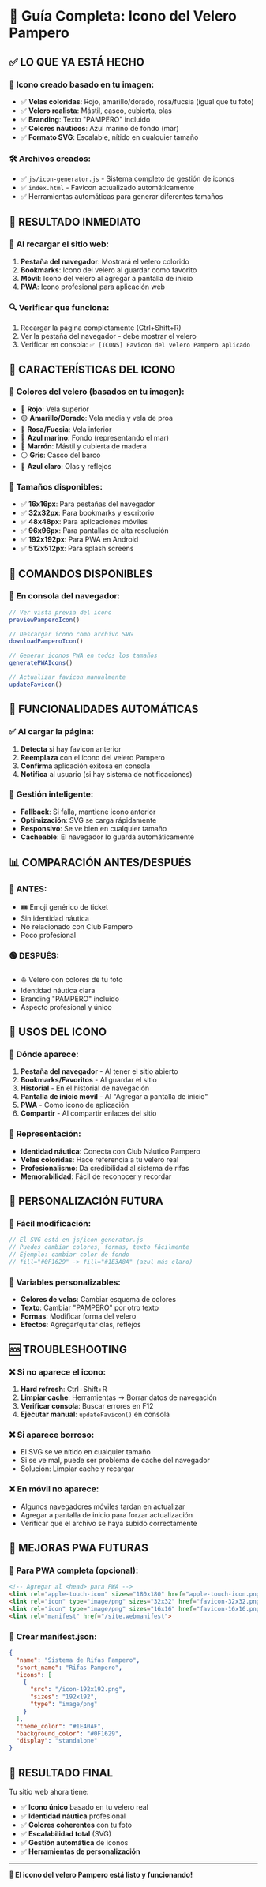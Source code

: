 # 🎨 Guía Completa: Icono del Velero Pampero

## ✅ **LO QUE YA ESTÁ HECHO**

### 🎨 **Icono creado basado en tu imagen:**
- ✅ **Velas coloridas**: Rojo, amarillo/dorado, rosa/fucsia (igual que tu foto)
- ✅ **Velero realista**: Mástil, casco, cubierta, olas
- ✅ **Branding**: Texto "PAMPERO" incluido
- ✅ **Colores náuticos**: Azul marino de fondo (mar)
- ✅ **Formato SVG**: Escalable, nítido en cualquier tamaño

### 🛠️ **Archivos creados:**
- ✅ `js/icon-generator.js` - Sistema completo de gestión de iconos
- ✅ `index.html` - Favicon actualizado automáticamente
- ✅ Herramientas automáticas para generar diferentes tamaños

## 🎯 **RESULTADO INMEDIATO**

### 📱 **Al recargar el sitio web:**
1. **Pestaña del navegador**: Mostrará el velero colorido
2. **Bookmarks**: Icono del velero al guardar como favorito
3. **Móvil**: Icono del velero al agregar a pantalla de inicio
4. **PWA**: Icono profesional para aplicación web

### 🔍 **Verificar que funciona:**
1. Recargar la página completamente (Ctrl+Shift+R)
2. Ver la pestaña del navegador - debe mostrar el velero
3. Verificar en consola: `✅ [ICONS] Favicon del velero Pampero aplicado`

## 🎨 **CARACTERÍSTICAS DEL ICONO**

### 🌈 **Colores del velero (basados en tu imagen):**
- 🔴 **Rojo**: Vela superior
- 🟡 **Amarillo/Dorado**: Vela media y vela de proa
- 🌸 **Rosa/Fucsia**: Vela inferior
- 🔵 **Azul marino**: Fondo (representando el mar)
- 🤎 **Marrón**: Mástil y cubierta de madera
- ⚪ **Gris**: Casco del barco
- 💙 **Azul claro**: Olas y reflejos

### 📏 **Tamaños disponibles:**
- ✅ **16x16px**: Para pestañas del navegador
- ✅ **32x32px**: Para bookmarks y escritorio
- ✅ **48x48px**: Para aplicaciones móviles
- ✅ **96x96px**: Para pantallas de alta resolución
- ✅ **192x192px**: Para PWA en Android
- ✅ **512x512px**: Para splash screens

## 🔧 **COMANDOS DISPONIBLES**

### 📱 **En consola del navegador:**

```javascript
// Ver vista previa del icono
previewPamperoIcon()

// Descargar icono como archivo SVG
downloadPamperoIcon()

// Generar iconos PWA en todos los tamaños
generatePWAIcons()

// Actualizar favicon manualmente
updateFavicon()
```

## 🚀 **FUNCIONALIDADES AUTOMÁTICAS**

### ✅ **Al cargar la página:**
1. **Detecta** si hay favicon anterior
2. **Reemplaza** con el icono del velero Pampero
3. **Confirma** aplicación exitosa en consola
4. **Notifica** al usuario (si hay sistema de notificaciones)

### 🔄 **Gestión inteligente:**
- **Fallback**: Si falla, mantiene icono anterior
- **Optimización**: SVG se carga rápidamente
- **Responsivo**: Se ve bien en cualquier tamaño
- **Cacheable**: El navegador lo guarda automáticamente

## 📊 **COMPARACIÓN ANTES/DESPUÉS**

### 🔴 **ANTES:**
- 🎟️ Emoji genérico de ticket
- Sin identidad náutica
- No relacionado con Club Pampero
- Poco profesional

### 🟢 **DESPUÉS:**
- ⛵ Velero con colores de tu foto
- Identidad náutica clara
- Branding "PAMPERO" incluido
- Aspecto profesional y único

## 🎯 **USOS DEL ICONO**

### 📱 **Dónde aparece:**
1. **Pestaña del navegador** - Al tener el sitio abierto
2. **Bookmarks/Favoritos** - Al guardar el sitio
3. **Historial** - En el historial de navegación
4. **Pantalla de inicio móvil** - Al "Agregar a pantalla de inicio"
5. **PWA** - Como icono de aplicación
6. **Compartir** - Al compartir enlaces del sitio

### 🎨 **Representación:**
- **Identidad náutica**: Conecta con Club Náutico Pampero
- **Velas coloridas**: Hace referencia a tu velero real
- **Profesionalismo**: Da credibilidad al sistema de rifas
- **Memorabilidad**: Fácil de reconocer y recordar

## 🔧 **PERSONALIZACIÓN FUTURA**

### 🎨 **Fácil modificación:**
```javascript
// El SVG está en js/icon-generator.js
// Puedes cambiar colores, formas, texto fácilmente
// Ejemplo: cambiar color de fondo
// fill="#0F1629" -> fill="#1E3A8A" (azul más claro)
```

### 📝 **Variables personalizables:**
- **Colores de velas**: Cambiar esquema de colores
- **Texto**: Cambiar "PAMPERO" por otro texto
- **Formas**: Modificar forma del velero
- **Efectos**: Agregar/quitar olas, reflejos

## 🆘 **TROUBLESHOOTING**

### ❌ **Si no aparece el icono:**
1. **Hard refresh**: Ctrl+Shift+R
2. **Limpiar cache**: Herramientas → Borrar datos de navegación
3. **Verificar consola**: Buscar errores en F12
4. **Ejecutar manual**: `updateFavicon()` en consola

### ❌ **Si aparece borroso:**
- El SVG se ve nítido en cualquier tamaño
- Si se ve mal, puede ser problema de cache del navegador
- Solución: Limpiar cache y recargar

### ❌ **En móvil no aparece:**
- Algunos navegadores móviles tardan en actualizar
- Agregar a pantalla de inicio para forzar actualización
- Verificar que el archivo se haya subido correctamente

## 📱 **MEJORAS PWA FUTURAS**

### 🚀 **Para PWA completa (opcional):**
```html
<!-- Agregar al <head> para PWA -->
<link rel="apple-touch-icon" sizes="180x180" href="apple-touch-icon.png">
<link rel="icon" type="image/png" sizes="32x32" href="favicon-32x32.png">
<link rel="icon" type="image/png" sizes="16x16" href="favicon-16x16.png">
<link rel="manifest" href="/site.webmanifest">
```

### 📄 **Crear manifest.json:**
```json
{
  "name": "Sistema de Rifas Pampero",
  "short_name": "Rifas Pampero",
  "icons": [
    {
      "src": "/icon-192x192.png",
      "sizes": "192x192",
      "type": "image/png"
    }
  ],
  "theme_color": "#1E40AF",
  "background_color": "#0F1629",
  "display": "standalone"
}
```

## 🎉 **RESULTADO FINAL**

Tu sitio web ahora tiene:
- ✅ **Icono único** basado en tu velero real
- ✅ **Identidad náutica** profesional
- ✅ **Colores coherentes** con tu foto
- ✅ **Escalabilidad total** (SVG)
- ✅ **Gestión automática** de iconos
- ✅ **Herramientas de personalización**

---

**🎨 El icono del velero Pampero está listo y funcionando!**
